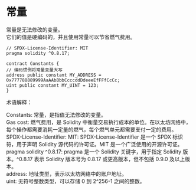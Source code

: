 # 常量

常量是无法修改的变量。\
它们的值是硬编码的，并且使用常量可以节省燃气费用。
```SOLIDITY
// SPDX-License-Identifier: MIT
pragma solidity ^0.8.17;

contract Constants {
// 编码惯例将常量变量大写
address public constant MY_ADDRESS = 0x777788889999AaAAbBbbCcccddDdeeeEfFFfCcCc;
uint public constant MY_UINT = 123;
}
```
术语解释：

Constants: 常量，是指值无法修改的变量。\
Gas cost: 燃气费用，是 Solidity 中衡量交易执行成本的单位。在以太坊网络中，每个操作都需要消耗一定量的燃气，每个燃气单元都需要支付一定的费用。\
SPDX-License-Identifier: MIT: SPDX-License-Identifier 是一个 SPDX 标识符，用于声明 Solidity 源代码的许可证。MIT 是一个广泛使用的开源许可证。\
pragma solidity ^0.8.17: pragma 是一个 Solidity 关键字，用于指定 Solidity 版本。^0.8.17 表示 Solidity 版本号为 0.8.17 或更高版本，但不包括 0.9.0 及以上版本。\
address: 地址类型，表示以太坊网络中的账户地址。\
uint: 无符号整数类型，可以存储 0 到 2^256-1 之间的整数。
